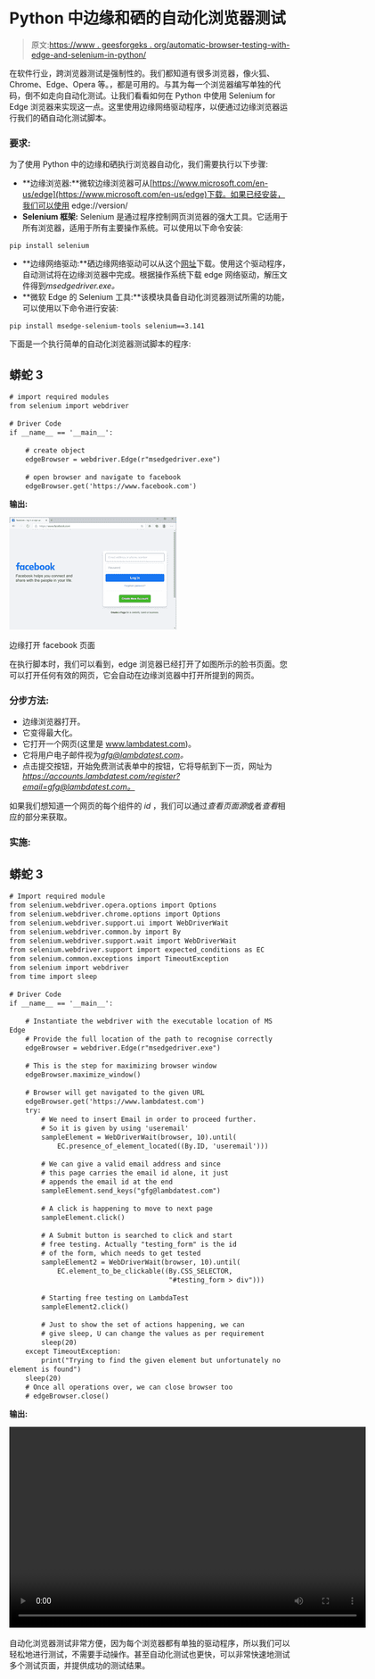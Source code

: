 # Python 中边缘和硒的自动化浏览器测试

> 原文:[https://www . geesforgeks . org/automatic-browser-testing-with-edge-and-selenium-in-python/](https://www.geeksforgeeks.org/automated-browser-testing-with-edge-and-selenium-in-python/)

在软件行业，跨浏览器测试是强制性的。我们都知道有很多浏览器，像火狐、Chrome、Edge、Opera 等。，都是可用的。与其为每一个浏览器编写单独的代码，倒不如走向自动化测试。让我们看看如何在 Python 中使用 Selenium for Edge 浏览器来实现这一点。这里使用边缘网络驱动程序，以便通过边缘浏览器运行我们的硒自动化测试脚本。

### 要求:

为了使用 Python 中的边缘和硒执行浏览器自动化，我们需要执行以下步骤:

*   **边缘浏览器:**微软边缘浏览器可从[https://www.microsoft.com/en-us/edge](https://www.microsoft.com/en-us/edge)下载。如果已经安装，我们可以使用 edge://version/
*   **Selenium 框架:** Selenium 是通过程序控制网页浏览器的强大工具。它适用于所有浏览器，适用于所有主要操作系统。可以使用以下命令安装:

```
pip install selenium
```

*   **边缘网络驱动:**硒边缘网络驱动可以从这个[网址](https://developer.microsoft.com/en-us/microsoft-edge/tools/webdriver/#downloads)下载。使用这个驱动程序，自动测试将在边缘浏览器中完成。根据操作系统下载 edge 网络驱动，解压文件得到*msedgedriver.exe。*
*   **微软 Edge 的 Selenium 工具:**该模块具备自动化浏览器测试所需的功能，可以使用以下命令进行安装:

```
pip install msedge-selenium-tools selenium==3.141
```

下面是一个执行简单的自动化浏览器测试脚本的程序:

## 蟒蛇 3

```
# import required modules
from selenium import webdriver

# Driver Code
if __name__ == '__main__':

    # create object
    edgeBrowser = webdriver.Edge(r"msedgedriver.exe")

    # open browser and navigate to facebook
    edgeBrowser.get('https://www.facebook.com')
```

**输出:**

![](img/c8c6943b5e4bbcd7602fcbe5806ff49e.png)

边缘打开 facebook 页面

在执行脚本时，我们可以看到，edge 浏览器已经打开了如图所示的脸书页面。您可以打开任何有效的网页，它会自动在边缘浏览器中打开所提到的网页。

### **分步方法:**

*   边缘浏览器打开。
*   它变得最大化。
*   它打开一个网页(这里是 www.lambdatest.com)。
*   它将用户电子邮件视为*gfg@lambdatest.com。*
*   点击提交按钮，开始免费测试表单中的按钮，它将导航到下一页，网址为*https://accounts.lambdatest.com/register?email=gfg@lambdatest.com。*

如果我们想知道一个网页的每个组件的 *id* ，我们可以通过*查看页面源*或者*查看*相应的部分来获取。

### **实施:**

## 蟒蛇 3

```
# Import required module
from selenium.webdriver.opera.options import Options
from selenium.webdriver.chrome.options import Options
from selenium.webdriver.support.ui import WebDriverWait
from selenium.webdriver.common.by import By
from selenium.webdriver.support.wait import WebDriverWait
from selenium.webdriver.support import expected_conditions as EC
from selenium.common.exceptions import TimeoutException
from selenium import webdriver
from time import sleep

# Driver Code
if __name__ == '__main__':

    # Instantiate the webdriver with the executable location of MS Edge
    # Provide the full location of the path to recognise correctly
    edgeBrowser = webdriver.Edge(r"msedgedriver.exe")

    # This is the step for maximizing browser window
    edgeBrowser.maximize_window()

    # Browser will get navigated to the given URL
    edgeBrowser.get('https://www.lambdatest.com')
    try:
        # We need to insert Email in order to proceed further. 
        # So it is given by using 'useremail'
        sampleElement = WebDriverWait(browser, 10).until(
            EC.presence_of_element_located((By.ID, 'useremail')))

        # We can give a valid email address and since 
        # this page carries the email id alone, it just 
        # appends the email id at the end
        sampleElement.send_keys("gfg@lambdatest.com")

        # A click is happening to move to next page
        sampleElement.click()

        # A Submit button is searched to click and start 
        # free testing. Actually "testing_form" is the id 
        # of the form, which needs to get tested
        sampleElement2 = WebDriverWait(browser, 10).until(
            EC.element_to_be_clickable((By.CSS_SELECTOR, 
                                        "#testing_form > div")))

        # Starting free testing on LambdaTest
        sampleElement2.click()

        # Just to show the set of actions happening, we can 
        # give sleep, U can change the values as per requirement
        sleep(20)
    except TimeoutException:
        print("Trying to find the given element but unfortunately no element is found")
    sleep(20)
    # Once all operations over, we can close browser too
    # edgeBrowser.close()
```

**输出:**

<video class="wp-video-shortcode" id="video-539380-1" width="640" height="360" preload="metadata" controls=""><source type="video/mp4" src="https://media.geeksforgeeks.org/wp-content/uploads/20210108180343/explanation-of-steps.mp4?_=1">[https://media.geeksforgeeks.org/wp-content/uploads/20210108180343/explanation-of-steps.mp4](https://media.geeksforgeeks.org/wp-content/uploads/20210108180343/explanation-of-steps.mp4)</video>

自动化浏览器测试非常方便，因为每个浏览器都有单独的驱动程序，所以我们可以轻松地进行测试，不需要手动操作。甚至自动化测试也更快，可以非常快速地测试多个测试页面，并提供成功的测试结果。
